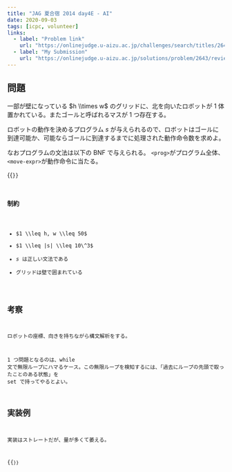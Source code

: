 ```yaml
---
title: "JAG 夏合宿 2014 day4E - AI"
date: 2020-09-03
tags: [icpc, volunteer]
links:
  - label: "Problem link"
    url: "https://onlinejudge.u-aizu.ac.jp/challenges/search/titles/2643"
  - label: "My Submission"
    url: "https://onlinejudge.u-aizu.ac.jp/solutions/problem/2643/review/4815014/misteer/C++14"
---
```


## 問題

一部が壁になっている $h \\times w$ のグリッドに、北を向いたロボットが 1 体置かれている。またゴールと呼ばれるマスが 1 つ存在する。

ロボットの動作を決めるプログラム $s$ が与えられるので、ロボットはゴールに到達可能か、可能ならゴールに到達するまでに処理された動作命令数を求めよ。

なおプログラムの文法は以下の BNF で与えられる。
`<prog>`がプログラム全体、`<move-expr>`が動作命令に当たる。

{{<code file="0.txt" language="txt">}}

### 制約

- $1 \\leq h, w \\leq 50$
- $1 \\leq |s| \\leq 10\^3$
- $s$ は正しい文法である
- グリッドは壁で囲まれている

## 考察

ロボットの座標、向きを持ちながら構文解析をする。

1 つ問題となるのは、while 文で無限ループにハマるケース。この無限ループを検知するには、「過去にループの先頭で取ったことのある状態」を set で持ってやるとよい。

## 実装例

実装はストレートだが、量が多くて萎える。

{{<code file="0.cpp" language="cpp">}}

